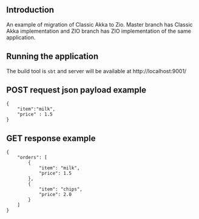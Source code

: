 ## Introduction
An example of migration of Classic Akka to Zio. Master branch has Classic Akka implementation and ZIO branch has ZIO implementation of the same application.


## Running the application
The build tool is ```sbt``` and server will be available at http://localhost:9001/

## POST request json payload example
```
{
    "item":"milk",
    "price" : 1.5
}
```

## GET response example
````
{
    "orders": [
        {
            "item": "milk",
            "price": 1.5
        },
        {
            "item": "chips",
            "price": 2.0
        }
    ]
}
````